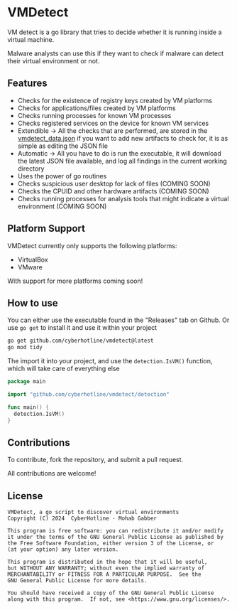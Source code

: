 # VMDetect
VM detect is a go library that tries to decide whether it is running inside a virtual machine.

Malware analysts can use this if they want to check if malware can detect their virtual environment or not.

## Features
- Checks for the existence of registry keys created by VM platforms
- Checks for applications/files created by VM platforms
- Checks running processes for known VM processes
- Checks registered services on the device for known VM services
- Extendible -> All the checks that are performed, are stored in the [vmdetect_data.json](https://github.com/CyberHotline/vmdetect/blob/main/vmdetect_data.json) if you want to add new artifacts to check for, it is as simple as editing the JSON file
- Automatic -> All you have to do is run the executable, it will download the latest JSON file available, and log all findings in the current working directory
- Uses the power of go routines
- Checks suspicious user desktop for lack of files (COMING SOON)
- Checks the CPUID and other hardware artifacts (COMING SOON)
- Checks running processes for analysis tools that might indicate a virtual environment (COMING SOON)

## Platform Support
VMDetect currently only supports the following platforms:
  - VirtualBox
  - VMware

With support for more platforms coming soon!

## How to use
You can either use the executable found in the "Releases" tab on Github. Or use `go get` to install it and use it within your project
```bash
go get github.com/cyberhotline/vmdetect@latest
go mod tidy
```
The import it into your project, and use the `detection.IsVM()` function, which will take care of everything else
```go
package main

import "github.com/cyberhotline/vmdetect/detection"

func main() {
  detection.IsVM()
}
```

## Contributions
To contribute, fork the repository, and submit a pull request.

All contributions are welcome!

## License
```
VMDetect, a go script to discover virtual environments
Copyright (C) 2024  CyberHotline - Mohab Gabber

This program is free software: you can redistribute it and/or modify
it under the terms of the GNU General Public License as published by
the Free Software Foundation, either version 3 of the License, or
(at your option) any later version.

This program is distributed in the hope that it will be useful,
but WITHOUT ANY WARRANTY; without even the implied warranty of
MERCHANTABILITY or FITNESS FOR A PARTICULAR PURPOSE.  See the
GNU General Public License for more details.

You should have received a copy of the GNU General Public License
along with this program.  If not, see <https://www.gnu.org/licenses/>.
```
